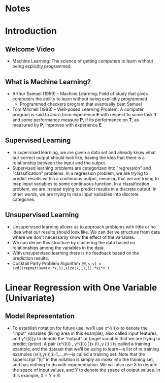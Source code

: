 # Notes

# Introduction

## Welcome Video
* Machine Learning: The science of getting computers to learn without being explicitly programmed.

## What is Machine Learning? 
* Arthur Samuel (1959) – Machine Learning: Field of study that gives computers the ability to learn without being explicitly programmed.
  * Programmed checkers program that eventually beat Samuel 
* Tom Mitchell (1998) – Well-posed Learning Problem: A computer program is said to *learn* from experience **E** with respect to some task **T** and some performance measure **P**, if its performance on **T**, as measured by **P**, improves with experience **E**.

## Supervised Learning
* In supervised learning, we are given a data set and already know what our correct output should look like, having the idea that there is a relationship between the input and the output.
* Supervised learning problems are categorized into "regression" and "classification" problems. In a regression problem, we are trying to predict results within a continuous output, meaning that we are trying to map input variables to some continuous function. In a classification problem, we are instead trying to predict results in a discrete output. In other words, we are trying to map input variables into discrete categories.

## Unsupervised Learning
* Unsupervised learning allows us to approach problems with little or no idea what our results should look like. We can derive structure from data where we don't necessarily know the effect of the variables.
* We can derive this structure by clustering the data based on relationships among the variables in the data.
* With unsupervised learning there is no feedback based on the prediction results.
* Cocktail Party Problem Algorithm `[W,s,v] = svd((repmat(sum(x.*x,1),size(x,1),1).*x)*x')`

# Linear Regression with One Variable (Univariate)

## Model Representation
* To establish notation for future use, we’ll use x^{(i)}x to  denote the “input” variables (living area in this example), also called input features, and y^{(i)}y to denote the “output” or target variable that we are trying to predict (price). A pair (x^{(i)} , y^{(i)} )(x 
(i)
 ,y 
(i)
 ) is called a training example, and the dataset that we’ll be using to learn—a list of m training examples (x(i),y(i));i=1,...,m—is called a training set. Note that the superscript “(i)” in the notation is simply an index into the training set, and has nothing to do with exponentiation. We will also use X to denote the space of input values, and Y to denote the space of output values. In this example, X = Y = ℝ.
